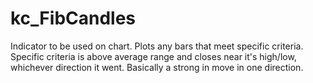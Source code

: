 # kc_FibCandles

Indicator to be used on chart. 
Plots any bars that meet specific criteria. Specific criteria is above average range and closes near it's high/low, whichever direction it went. Basically a strong in move in one direction.
